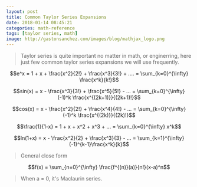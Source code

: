 ```yaml
---
layout: post
title: Common Taylor Series Expansions
date: 2018-01-14 08:45:21
categories: math-reference
tags: [taylor series, math]
image: http://gastonsanchez.com/images/blog/mathjax_logo.png
---
```


> Taylor series is quite important no matter in math, or enginerring, here just few common taylor series expansions we will use frequently.

$$e^x = 1 + x + \frac{x^2}{2!} + \frac{x^3}{3!} + .... = \sum_{k=0}^{\infty} \frac{x^k}{k!}$$

$$sin(x) = x - \frac{x^3}{3!} + \frac{x^5}{5!} - ... = \sum_{k=0}^{\infty} (-1)^k \frac{x^{(2k+1)}}{(2k+1)!}$$

$$cos(x) = x - \frac{x^2}{2!} + \frac{x^4}{4!} - ... = \sum_{k=0}^{\infty} (-1)^k \frac{x^{(2k)}}{(2k)!}$$

$$\frac{1}{1-x} = 1 + x + x^2 + x^3 + ... = \sum_{k=0}^{\infty} x^k$$

$$ln(1+x) = x - \frac{x^2}{2} + \frac{x^3}{3} - ... = \sum_{k=1}^{\infty} (-1)^{k-1}\frac{x^k}{k}$$

> General close form

$$f(x) = \sum_{n=0}^{\infty} \frac{f^{(n)}(a)}{n!}(x-a)^n$$

> When a = 0, it's Maclaurin series.
